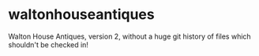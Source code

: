 waltonhouseantiques
===================

Walton House Antiques, version 2, without a huge git history of files which shouldn't be checked in!
